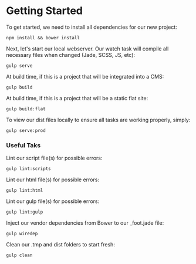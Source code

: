 # Getting Started

To get started, we need to install all dependencies for our new project:

```
npm install && bower install
```

Next, let's start our local webserver. Our watch task will compile all necessary files when changed (Jade, SCSS, JS, etc):

```
gulp serve
```

At build time, if this is a project that will be integrated into a CMS:

```
gulp build
```

At build time, if this is a project that will be a static flat site:

```
gulp build:flat
```

To view our dist files locally to ensure all tasks are working properly, simply:

```
gulp serve:prod
```

### Useful Taks

Lint our script file(s) for possible errors:

```
gulp lint:scripts
```

Lint our html file(s) for possible errors:

```
gulp lint:html
```

Lint our gulp file(s) for possible errors:

```
gulp lint:gulp
```

Inject our vendor dependencies from Bower to our _foot.jade file:

```
gulp wiredep
```

Clean our .tmp and dist folders to start fresh:

```
gulp clean
```
